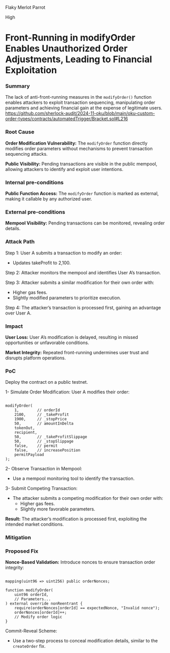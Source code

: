 Flaky Merlot Parrot

High

# Front-Running in modifyOrder Enables Unauthorized Order Adjustments, Leading to Financial Exploitation

### Summary

The lack of anti-front-running measures in the `modifyOrder()` function enables attackers to exploit transaction sequencing, manipulating order parameters and achieving financial gain at the expense of legitimate users.
https://github.com/sherlock-audit/2024-11-oku/blob/main/oku-custom-order-types/contracts/automatedTrigger/Bracket.sol#L216

### Root Cause

**Order Modification Vulnerability:**
The `modifyOrder` function directly modifies order parameters without mechanisms to prevent transaction sequencing attacks.

**Public Visibility:**
Pending transactions are visible in the public mempool, allowing attackers to identify and exploit user intentions.


### Internal pre-conditions

**Public Function Access:**
The `modifyOrder` function is marked as external, making it callable by any authorized user.


### External pre-conditions

**Mempool Visibility:**
Pending transactions can be monitored, revealing order details.

### Attack Path

Step 1: User A submits a transaction to modify an order:
- Updates takeProfit to 2,100.

Step 2: Attacker monitors the mempool and identifies User A’s transaction.

Step 3: Attacker submits a similar modification for their own order with:
- Higher gas fees.
- Slightly modified parameters to prioritize execution.

Step 4: The attacker’s transaction is processed first, gaining an advantage over User A.


### Impact

**User Loss:**
User A’s modification is delayed, resulting in missed opportunities or unfavorable conditions.

**Market Integrity:**
Repeated front-running undermines user trust and disrupts platform operations.

### PoC

Deploy the contract on a public testnet.

1- Simulate Order Modification:
User A modifies their order:

```solidity

modifyOrder(
    1,        // orderId
    2100,     // _takeProfit
    1900,     // _stopPrice
    50,       // amountInDelta
    tokenOut,
    recipient,
    50,       // _takeProfitSlippage
    50,       // _stopSlippage
    false,    // permit
    false,    // increasePosition
    permitPayload
);
```
2- Observe Transaction in Mempool:
- Use a mempool monitoring tool to identify the transaction.

3- Submit Competing Transaction:
- The attacker submits a competing modification for their own order with:
  - Higher gas fees.
  - Slightly more favorable parameters.
  
**Result:**
The attacker’s modification is processed first, exploiting the intended market conditions.

### Mitigation

### Proposed Fix
**Nonce-Based Validation:**
Introduce nonces to ensure transaction order integrity:
```solidity

mapping(uint96 => uint256) public orderNonces;

function modifyOrder(
    uint96 orderId,
    // Parameters...
) external override nonReentrant {
    require(orderNonces[orderId] == expectedNonce, "Invalid nonce");
    orderNonces[orderId]++;
    // Modify order logic
}
```
Commit-Reveal Scheme:
- Use a two-step process to conceal modification details, similar to the `createOrder` fix.